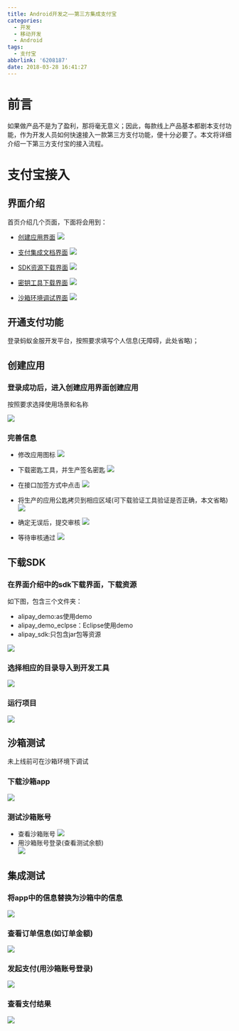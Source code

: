 ```yaml
---
title: Android开发之——第三方集成支付宝
categories:
  - 开发
  - 移动开发
  - Android
tags:
  - 支付宝
abbrlink: '6208187'
date: 2018-03-28 16:41:27
---
```

# 前言 
如果做产品不是为了盈利，那将毫无意义；因此，每款线上产品基本都剧本支付功能，作为开发人员如何快速接入一款第三方支付功能，便十分必要了。本文将详细介绍一下第三方支付宝的接入流程。   

<!--more-->  

# 支付宝接入 
## 界面介绍  
首页介绍几个页面，下面将会用到：  

- [创建应用界面][1]
	![][6]
	
- [支付集成文档界面][2]
	![][7]
	
- [SDK资源下载界面][3]
	![][8]

- [密钥工具下载界面][4]
	![][9]

- [沙箱环境调试界面][5]
	![][10]  

## 开通支付功能 
登录蚂蚁金服开发平台，按照要求填写个人信息(无障碍，此处省略)；  
## 创建应用
###  登录成功后，进入创建应用界面创建应用   
按照要求选择使用场景和名称  

![][11]  
###  完善信息

- 修改应用图标 
	![][12]
- 下载密匙工具，并生产签名密匙 
	![][13]
- 在接口加签方式中点击
![][14]
- 将生产的应用公匙拷贝到相应区域(可下载验证工具验证是否正确，本文省略)
	![][15]

- 确定无误后，提交审核
	![][16]  
- 等待审核通过 
	![][17]  
## 下载SDK
### 在界面介绍中的sdk下载界面，下载资源
如下图，包含三个文件夹：

- alipay_demo:as使用demo
- alipay_demo_eclpse：Eclipse使用demo
- alipay_sdk:只包含jar包等资源

![][18]
### 选择相应的目录导入到开发工具 
![][19]  
### 运行项目 
![][20]  
## 沙箱测试
未上线前可在沙箱环境下调试  
### 下载沙箱app
![][21]  
### 测试沙箱账号 
- 查看沙箱账号
	![][22] 
- 用沙箱账号登录(查看测试余额)   
	![][23]
## 集成测试 
### 将app中的信息替换为沙箱中的信息
![][24] 
### 查看订单信息(如订单金额)
![][25]
### 发起支付(用沙箱账号登录)
![][26] 
### 查看支付结果 
![][27]  




[1]: https://openhome.alipay.com/platform/appManage.htm
[2]: https://docs.open.alipay.com/204/105296/#s0
[3]: https://docs.open.alipay.com/54/cyz7do/
[4]: https://docs.open.alipay.com/291/106097/
[5]: https://openhome.alipay.com/platform/appDaily.htm?tab=info
[6]: https://raw.githubusercontent.com/PGzxc/images/master/blog-images/alibaba-guide-app.png
[7]: https://raw.githubusercontent.com/PGzxc/images/master/blog-images/alibaba-guide-document.png
[8]: https://raw.githubusercontent.com/PGzxc/images/master/blog-images/alibaba-guide-sdk-download.png
[9]: https://raw.githubusercontent.com/PGzxc/images/master/blog-images/alibaba-guide-sign-download.png
[10]: https://raw.githubusercontent.com/PGzxc/images/master/blog-images/alibaba-guide-saxiang.png
[11]: https://raw.githubusercontent.com/PGzxc/images/master/blog-images/app-alibaba-create.png
[12]: https://raw.githubusercontent.com/PGzxc/images/master/blog-images/aliba-modify-icon.png
[13]: https://raw.githubusercontent.com/PGzxc/images/master/blog-images/aliba-app-sign-create.png
[14]: https://raw.githubusercontent.com/PGzxc/images/master/blog-images/aliba-app-create-sign-public.png
[15]: https://raw.githubusercontent.com/PGzxc/images/master/blog-images/aliba-app-copy-sign.png
[16]: https://raw.githubusercontent.com/PGzxc/images/master/blog-images/aliba-app-commit.png
[17]: https://raw.githubusercontent.com/PGzxc/images/master/blog-images/aliba-shenhe.png
[18]: https://raw.githubusercontent.com/PGzxc/images/master/blog-images/aliba-app-sdk-download.png
[19]: https://raw.githubusercontent.com/PGzxc/images/master/blog-images/aliba-app-as.png
[20]: https://raw.githubusercontent.com/PGzxc/images/master/blog-images/aliba-normal-run.png
[21]: https://raw.githubusercontent.com/PGzxc/images/master/blog-images/aliba-shaxiang-app.png
[22]: https://raw.githubusercontent.com/PGzxc/images/master/blog-images/aliba-shaxiang-user.png
[23]: https://raw.githubusercontent.com/PGzxc/images/master/blog-images/aliba-shaxiang-money.png
[24]: https://raw.githubusercontent.com/PGzxc/images/master/blog-images/aliba-shaxiang-envutils.png
[25]: https://raw.githubusercontent.com/PGzxc/images/master/blog-images/aliba-shaxiang-order.png
[26]: https://raw.githubusercontent.com/PGzxc/images/master/blog-images/aliba-shaxiang-pay.png
[27]: https://raw.githubusercontent.com/PGzxc/images/master/blog-images/aliba-shaxiang-suc.png